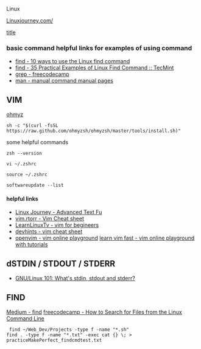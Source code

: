 Linux

[Linuxjourney.com/ ](https://linuxjourney.com/l)

[title](link)



### basic command helpful links for examples of using command

* [find - 10 ways to use the Linux find command](https://www.redhat.com/sysadmin/linux-find-command)
* [find - 35 Practical Examples of Linux Find Command :: TecMint ](https://www.tecmint.com/35-practical-examples-of-linux-find-command/)
* [grep - freecodecamp](https://www.freecodecamp.org/news/grep-command-in-linux-usage-options-and-syntax-examples/#:~:text=Grep%20is%20a%20useful%20command,a%20powerful%20command%20to%20use.)
* [man - manual command manual pages](https://dashdash.io/)

## VIM

[ohmyz](https://ohmyz.sh/)
```
sh -c "$(curl -fsSL https://raw.github.com/ohmyzsh/ohmyzsh/master/tools/install.sh)"
```
some helpful commands
```
zsh --version

vi ~/.zshrc

source ~/.zshrc

softwareupdate --list
```
#### helpful links

* [Linux Journey - Advanced Text Fu](https://linuxjourney.com/lesson/regular-expressions-regex)
* [vim.rtorr - Vim Cheat sheet](https://vim.rtorr.com/)
* [LearnLinuxTv - vim for begineers](https://www.youtube.com/watch?v=wACD8WEnImo&list=PLT98CRl2KxKHy4A5N70jMRYAROzzC2a6x)
* [devhints - vim cheat sheet](https://devhints.io/vim)
* [openvim - vim online playground](https://www.openvim.com/)
[learn vim fast - vim online playground with tutorials](https://vim.is/)

## dSTDIN / STDOUT / STDERR

* [GNU/Linux 101: What's stdin, stdout and stderr?](https://imreyesjorge.hashnode.dev/g101-whats-stdin-stdout-and-stderr)


## FIND
[Medium - find](https://hopeness.medium.com/master-the-find-command-a-comprehensive-guide-6604d0abc535)
[freecodecamp - How to Search for Files from the Linux Command Line](https://www.freecodecamp.org/news/how-to-search-for-files-from-the-linux-command-line/)

```
 find ~/Web_Dev/Projects -type f -name "*.sh"
find . -type f -name "*.txt" -exec cat {} \; > practiceMakePerfect_findcmdtest.txt
```